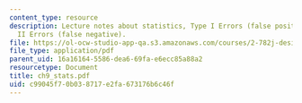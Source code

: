 ```yaml
---
content_type: resource
description: Lecture notes about statistics, Type I Errors (false positive), and Type
  II Errors (false negative).
file: https://ol-ocw-studio-app-qa.s3.amazonaws.com/courses/2-782j-design-of-medical-devices-and-implants-spring-2006/c99045f70b038717e2fa673176b6c46f_ch9_stats.pdf
file_type: application/pdf
parent_uid: 16a16164-5586-dea6-69fa-e6ecc85a88a2
resourcetype: Document
title: ch9_stats.pdf
uid: c99045f7-0b03-8717-e2fa-673176b6c46f
---
```

